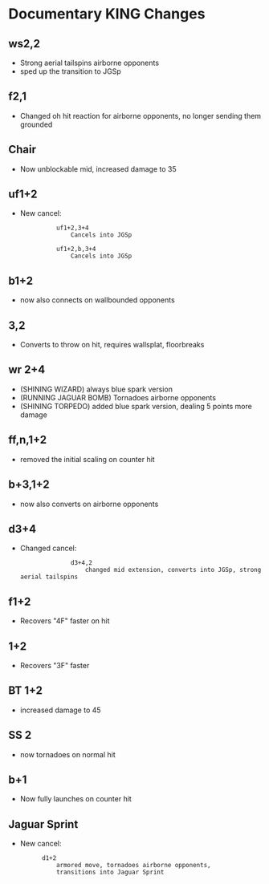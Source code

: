 # Documentary KING Changes

## ws2,2
- Strong aerial tailspins airborne opponents
- sped up the transition to JGSp

## f2,1
- Changed oh hit reaction for airborne opponents, no longer sending them grounded

## Chair
- Now unblockable mid, increased damage to 35

## uf1+2
- New cancel:	

				uf1+2,3+4
					Cancels into JGSp
					
				uf1+2,b,3+4
					Cancels into JGSp
					
## b1+2
- now also connects on wallbounded opponents

## 3,2
- Converts to throw on hit, requires wallsplat, floorbreaks

## wr 2+4
- (SHINING WIZARD) always blue spark version
- (RUNNING JAGUAR BOMB) Tornadoes airborne opponents
- (SHINING TORPEDO) added blue spark version, dealing 5 points more damage

## ff,n,1+2
- removed the initial scaling on counter hit

## b+3,1+2
- now also converts on airborne opponents

## d3+4
- Changed cancel:	

					d3+4,2
						changed mid extension, converts into JGSp, strong aerial tailspins

## f1+2
- Recovers "4F" faster on hit

## 1+2
- Recovers "3F" faster

## BT 1+2
- increased damage to 45

## SS 2
- now tornadoes on normal hit

## b+1
- Now fully launches on counter hit

## Jaguar Sprint
- New cancel:

			d1+2
				armored move, tornadoes airborne opponents,
				transitions into Jaguar Sprint

